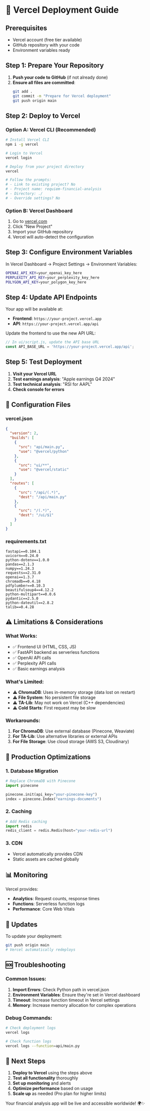 # 🚀 Vercel Deployment Guide

## Prerequisites
- Vercel account (free tier available)
- GitHub repository with your code
- Environment variables ready

## Step 1: Prepare Your Repository

1. **Push your code to GitHub** (if not already done)
2. **Ensure all files are committed**:
   ```bash
   git add .
   git commit -m "Prepare for Vercel deployment"
   git push origin main
   ```

## Step 2: Deploy to Vercel

### Option A: Vercel CLI (Recommended)
```bash
# Install Vercel CLI
npm i -g vercel

# Login to Vercel
vercel login

# Deploy from your project directory
vercel

# Follow the prompts:
# - Link to existing project? No
# - Project name: requiem-financial-analysis
# - Directory: ./
# - Override settings? No
```

### Option B: Vercel Dashboard
1. Go to [vercel.com](https://vercel.com)
2. Click "New Project"
3. Import your GitHub repository
4. Vercel will auto-detect the configuration

## Step 3: Configure Environment Variables

In Vercel Dashboard → Project Settings → Environment Variables:

```bash
OPENAI_API_KEY=your_openai_key_here
PERPLEXITY_API_KEY=your_perplexity_key_here
POLYGON_API_KEY=your_polygon_key_here
```

## Step 4: Update API Endpoints

Your app will be available at:
- **Frontend**: `https://your-project.vercel.app`
- **API**: `https://your-project.vercel.app/api`

Update the frontend to use the new API URL:
```javascript
// In ui/script.js, update the API base URL
const API_BASE_URL = 'https://your-project.vercel.app/api';
```

## Step 5: Test Deployment

1. **Visit your Vercel URL**
2. **Test earnings analysis**: "Apple earnings Q4 2024"
3. **Test technical analysis**: "RSI for AAPL"
4. **Check console for errors**

## 🔧 Configuration Files

### vercel.json
```json
{
  "version": 2,
  "builds": [
    {
      "src": "api/main.py",
      "use": "@vercel/python"
    },
    {
      "src": "ui/**",
      "use": "@vercel/static"
    }
  ],
  "routes": [
    {
      "src": "/api/(.*)",
      "dest": "/api/main.py"
    },
    {
      "src": "/(.*)",
      "dest": "/ui/$1"
    }
  ]
}
```

### requirements.txt
```
fastapi==0.104.1
uvicorn==0.24.0
python-dotenv==1.0.0
pandas==2.1.3
numpy==1.24.3
requests==2.31.0
openai==1.3.7
chromadb==0.4.18
pdfplumber==0.10.3
beautifulsoup4==4.12.2
python-multipart==0.0.6
pydantic==2.5.0
python-dateutil==2.8.2
talib==0.4.28
```

## ⚠️ Limitations & Considerations

### What Works:
- ✅ Frontend UI (HTML, CSS, JS)
- ✅ FastAPI backend as serverless functions
- ✅ OpenAI API calls
- ✅ Perplexity API calls
- ✅ Basic earnings analysis

### What's Limited:
- ⚠️ **ChromaDB**: Uses in-memory storage (data lost on restart)
- ⚠️ **File System**: No persistent file storage
- ⚠️ **TA-Lib**: May not work on Vercel (C++ dependencies)
- ⚠️ **Cold Starts**: First request may be slow

### Workarounds:
1. **For ChromaDB**: Use external database (Pinecone, Weaviate)
2. **For TA-Lib**: Use alternative libraries or external APIs
3. **For File Storage**: Use cloud storage (AWS S3, Cloudinary)

## 🚀 Production Optimizations

### 1. Database Migration
```python
# Replace ChromaDB with Pinecone
import pinecone

pinecone.init(api_key="your-pinecone-key")
index = pinecone.Index("earnings-documents")
```

### 2. Caching
```python
# Add Redis caching
import redis
redis_client = redis.Redis(host="your-redis-url")
```

### 3. CDN
- Vercel automatically provides CDN
- Static assets are cached globally

## 📊 Monitoring

Vercel provides:
- **Analytics**: Request counts, response times
- **Functions**: Serverless function logs
- **Performance**: Core Web Vitals

## 🔄 Updates

To update your deployment:
```bash
git push origin main
# Vercel automatically redeploys
```

## 🆘 Troubleshooting

### Common Issues:
1. **Import Errors**: Check Python path in vercel.json
2. **Environment Variables**: Ensure they're set in Vercel dashboard
3. **Timeout**: Increase function timeout in Vercel settings
4. **Memory**: Increase memory allocation for complex operations

### Debug Commands:
```bash
# Check deployment logs
vercel logs

# Check function logs
vercel logs --function=api/main.py
```

## 🎯 Next Steps

1. **Deploy to Vercel** using the steps above
2. **Test all functionality** thoroughly
3. **Set up monitoring** and alerts
4. **Optimize performance** based on usage
5. **Scale up** as needed (Pro plan for higher limits)

Your financial analysis app will be live and accessible worldwide! 🌍✨
